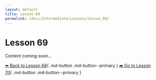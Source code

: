 ```yaml
---
layout: default
title: Lesson 69
permalink: /docs/Intermediate/Lessons/lesson_69/
---
```


# Lesson 69

Content coming soon...

[⬅️ Back to Lesson 68](lesson_68.md){ .md-button .md-button--primary }  [➡️ Go to Lesson 70](lesson_70.md){ .md-button .md-button--primary }
